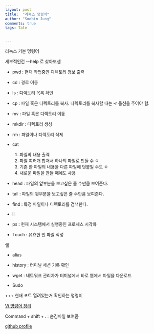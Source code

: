 ```yaml
---
layout: post
title:  "리눅스 명령어"
author: "Soobin Jung"
comments: true
tags: Tale


---
```


리눅스 기본 명령어

세부적인건 --help 로 찾아보셈

- pwd : 현재 작업중인 디렉토리 정보 출력

- cd : 경로 이동

- ls : 디렉토리 목록 확인
- cp : 파일 혹은 디렉토리를 복사. 디렉토리를 복사할 때는 -r 옵션을 주어야 함.
- mv : 파일 혹은 디렉토리 이동
- mkdir : 디렉토리 생성
- rm : 파일이나 디렉토리 삭제
- cat 
  1. 파일의 내용 출력
  2. 파일 여러개 합쳐서 하나의 파일로 만들 수 ㅇ
  3. 기존 한 파일의 내용을 다른 파일에 덧붙일 수도 ㅇ
  4. 새로운 파일을 만들 때에도 사용
- head : 파일의 앞부분을 보고싶은 줄 수만큼 보여준다. 
- tail : 파일의 뒷부분을 보고싶은 줄 수만큼 보여준다.
- find : 특정 파일이나 디렉토리를 검색한다. 
- ll
- ps : 현재 시스템에서 실행중인 프로세스 시각화
- Touch : 유효한 빈 파일 작성 

쉘

- alias

- history : 터미널 세션 기록 확인

- wget : 네트워크 관리자가 터미널에서 바로 웹에서 파일을 다운로드 

- Sudo 

+++ 현재 포트 열려있는거 확인하는 명령어

[Vi 명령어 정리](https://blockdmask.tistory.com/25)



Command + shift + . : 숨김파일 보여줌

[github profile](https://docs.github.com/en/github/setting-up-and-managing-your-github-profile/managing-your-profile-readme)